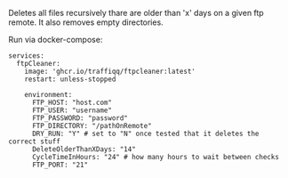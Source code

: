 Deletes all files recursively thare are older than 'x' days on a given ftp remote.
It also removes empty directories.

Run via docker-compose:

``` version: "3.5"
services:
  ftpCleaner:
    image: 'ghcr.io/traffiqq/ftpcleaner:latest'
    restart: unless-stopped
    
    environment:
      FTP_HOST: "host.com"
      FTP_USER: "username"
      FTP_PASSWORD: "password"
      FTP_DIRECTORY: "/pathOnRemote"
      DRY_RUN: "Y" # set to "N" once tested that it deletes the correct stuff
      DeleteOlderThanXDays: "14"
      CycleTimeInHours: "24" # how many hours to wait between checks
      FTP_PORT: "21"
```
